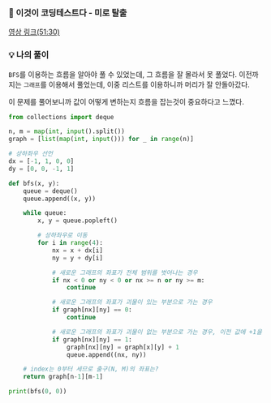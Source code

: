 ### 📌 이것이 코딩테스트다 - 미로 탈출
<a href='https://www.youtube.com/watch?v=7C9RgOcvkvo&t=2497s'>영상 링크(51:30)</a>

### 💡 나의 풀이
`BFS`를 이용하는 흐름을 알아야 풀 수 있었는데, 그 흐름을 잘 몰라서 못 풀었다.
이전까지는 `그래프`를 이용해서 풀었는데, 이중 리스트를 이용하니까 머리가 잘 안돌아갔다.

이 문제를 풀어보니까 값이 어떻게 변하는지 흐름을 잡는것이 중요하다고 느꼈다.

```python
from collections import deque

n, m = map(int, input().split())
graph = [list(map(int, input())) for _ in range(n)]

# 상하좌우 선언
dx = [-1, 1, 0, 0]
dy = [0, 0, -1, 1]

def bfs(x, y):
    queue = deque()
    queue.append((x, y))

    while queue:
        x, y = queue.popleft()

        # 상하좌우로 이동
        for i in range(4):
            nx = x + dx[i]
            ny = y + dy[i]

            # 새로운 그래프의 좌표가 전체 범위를 벗어나는 경우
            if nx < 0 or ny < 0 or nx >= n or ny >= m:
                continue

            # 새로운 그래프의 좌표가 괴물이 있는 부분으로 가는 경우
            if graph[nx][ny] == 0:
                continue

            # 새로운 그래프의 좌표가 괴물이 없는 부분으로 가는 경우, 이전 값에 +1을 해줘서 최단 경로를 계산한다.
            if graph[nx][ny] == 1:
                graph[nx][ny] = graph[x][y] + 1
                queue.append((nx, ny))

    # index는 0부터 세므로 출구(N, M)의 좌표는?
    return graph[n-1][m-1]

print(bfs(0, 0))
```

